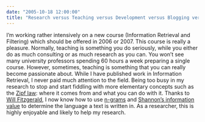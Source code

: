 ```yaml
---
date: "2005-10-18 12:00:00"
title: "Research versus Teaching versus Development versus Blogging versus Consulting"
---
```




I&rsquo;m working rather intensively on a new course (Information Retrieval and Filtering) which should be offered in 2006 or 2007. This course is really a pleasure. Normally, teaching is something you do seriously, while you either do as much consulting or as much research as you can. You won&rsquo;t see many university professors spending 60 hours a week preparing a single course. However, sometimes, teaching is something that you can really become passionate about. While I have published work in Information Retrieval, I never paid much attention to the field. Being too busy in my research to stop and start fiddling with more elementary concepts such as the [Zipf law](https://en.wikipedia.org/wiki/Zipf%27s_Law): where it comes from and what you can do with it. Thanks to [Will Fitzgerald](http://www.entish.org/willwhim/), I now know how to use [n-grams](https://en.wikipedia.org/wiki/N-gram) and [Shannon&rsquo;s information value](https://en.wikipedia.org/wiki/Information_theory) to determine the language a text is written in. As a researcher, this is highly enjoyable and likely to help my research.

